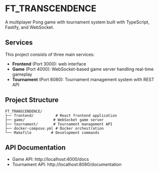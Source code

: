 # FT_TRANSCENDENCE

A multiplayer Pong game with tournament system built with TypeScript, Fastify, and WebSocket.

## Services

This project consists of three main services:

- **Frontend** (Port 3000): web interface
- **Game** (Port 4000): WebSocket-based game server handling real-time gameplay
- **Tournament** (Port 8080): Tournament management system with REST API

## Project Structure

```
FT_TRANSCENDENCE/
├── frontend/          # React frontend application
├── game/             # WebSocket game server
├── tournament/       # Tournament management API
├── docker-compose.yml # Docker orchestration
└── Makefile         # Development commands
```

## API Documentation

- Game API: http://localhost:4000/docs
- Tournament API: http://localhost:8080/documentation
